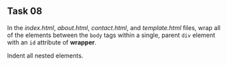 ## Task 08
In the *index.html*, *about.html*, *contact.html*, and *template.html* files, wrap all of the elements between the `body` tags within a single, parent `div` element with an `id` attribute of   **wrapper**. 

Indent all nested elements.
 